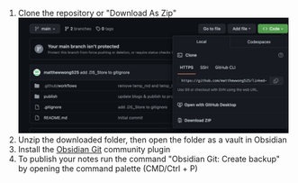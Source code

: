 
1. Clone the repository or "Download As Zip"
   ![clone-or-download-github.png](attachments/clone-or-download-github.png)
1. Unzip the downloaded folder, then open the folder as a vault in Obsidian
1. Install the [Obsidian Git](https://github.com/denolehov/obsidian-git) community plugin
1. To publish your notes run the command "Obsidian Git: Create backup" by opening the command palette (CMD/Ctrl + P)
